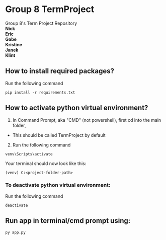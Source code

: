 # Group 8 TermProject
Group 8's Term Project Repository\
**Nick**\
**Eric**\
**Gabe**\
**Kristine**\
**Janek**\
**Klint**

## How to install required packages?
Run the following command
```
pip install -r requirements.txt
```

## How to activate python virtual environment?
1. In Command Prompt, aka "CMD" (not powershell), first cd into the main folder,
- This should be called TermProject by default
2. Run the following command
```
venv\Scripts\activate
```
Your terminal should now look like this:
```
(venv) C:<project-folder-path>
```

### To deactivate python virtual environment:
Run the following command
```
deactivate
```

## Run app in terminal/cmd prompt using:
```py
py app.py
```